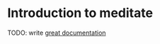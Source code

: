# Introduction to meditate

TODO: write [great documentation](http://jacobian.org/writing/what-to-write/)
